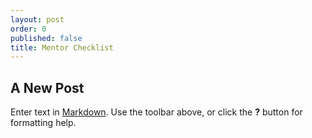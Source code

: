 ```yaml
---
layout: post
order: 0
published: false
title: Mentor Checklist
---
```

## A New Post

Enter text in [Markdown](http://daringfireball.net/projects/markdown/). Use the toolbar above, or click the **?** button for formatting help.
